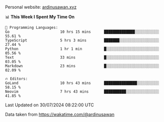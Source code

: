 Personal website: [ardinusawan.xyz](https://ardinusawan.xyz)

<!--START_SECTION:waka-->
📊 **This Week I Spent My Time On** 

```text
💬 Programming Languages: 
Go                       10 hrs 15 mins      ██████████████░░░░░░░░░░░   55.61 % 
TypeScript               5 hrs 3 mins        ███████░░░░░░░░░░░░░░░░░░   27.44 % 
Python                   1 hr 1 min          █░░░░░░░░░░░░░░░░░░░░░░░░   05.56 % 
Text                     33 mins             █░░░░░░░░░░░░░░░░░░░░░░░░   03.05 % 
Markdown                 23 mins             █░░░░░░░░░░░░░░░░░░░░░░░░   02.09 % 

🔥 Editors: 
GoLand                   10 hrs 43 mins      ███████████████░░░░░░░░░░   58.15 % 
Neovim                   7 hrs 43 mins       ██████████░░░░░░░░░░░░░░░   41.85 % 
```


 Last Updated on 30/07/2024 08:22:00 UTC
<!--END_SECTION:waka-->
Data taken from https://wakatime.com/@ardinusawan
